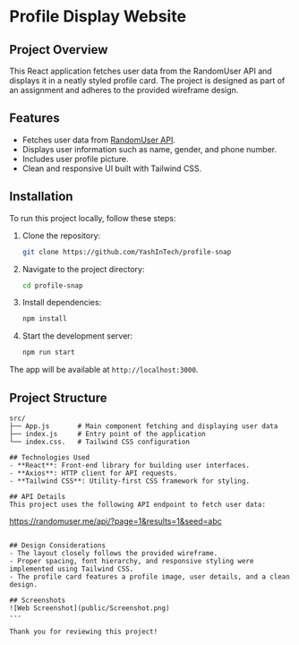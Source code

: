 # Profile Display Website

## Project Overview
This React application fetches user data from the RandomUser API and displays it in a neatly styled profile card. The project is designed as part of an assignment and adheres to the provided wireframe design.

## Features
- Fetches user data from [RandomUser API](https://randomuser.me/api/?page=1&results=1&seed=abc).
- Displays user information such as name, gender, and phone number.
- Includes user profile picture.
- Clean and responsive UI built with Tailwind CSS.

## Installation
To run this project locally, follow these steps:

1. Clone the repository:
   ```bash
   git clone https://github.com/YashInTech/profile-snap
   ```

2. Navigate to the project directory:
   ```bash
   cd profile-snap
   ```

3. Install dependencies:
   ```bash
   npm install
   ```

4. Start the development server:
   ```bash
   npm run start
   ```

The app will be available at `http://localhost:3000`.

## Project Structure
```
src/
├── App.js       # Main component fetching and displaying user data
├── index.js     # Entry point of the application
└── index.css.   # Tailwind CSS configuration

## Technologies Used
- **React**: Front-end library for building user interfaces.
- **Axios**: HTTP client for API requests.
- **Tailwind CSS**: Utility-first CSS framework for styling.

## API Details
This project uses the following API endpoint to fetch user data:
```
https://randomuser.me/api/?page=1&results=1&seed=abc
```

## Design Considerations
- The layout closely follows the provided wireframe.
- Proper spacing, font hierarchy, and responsive styling were implemented using Tailwind CSS.
- The profile card features a profile image, user details, and a clean design.

## Screenshots
![Web Screenshot](public/Screenshot.png)
---

Thank you for reviewing this project!